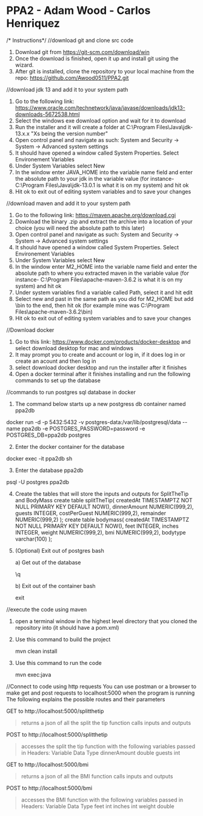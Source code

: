 # PPA2 - Adam Wood - Carlos Henriquez

/* Instructions*/
//download git and clone src code
1. Download git from https://git-scm.com/download/win
2. Once the download is finished, open it up and install git using the wizard.
3. After git is installed, clone the repository to your local machine from the repo:
   https://github.com/Awood0511/PPA2.git

//download jdk 13 and add it to your system path
1. Go to the following link: https://www.oracle.com/technetwork/java/javase/downloads/jdk13-downloads-5672538.html
2. Select the windows exe download option and wait for it to download
3. Run the installer and it will create a folder at C:\Program Files\Java\jdk-13.x.x "Xs being the version number"
4. Open control panel and navigate as such: System and Security -> System -> Advanced system settings
5. It should have opened a window called System Properties. Select Environement Variables
6. Under System Variables select New
7. In the window enter JAVA_HOME into the variable name field and enter the absolute path to your jdk in the
   variable value (for instance- C:\Program Files\Java\jdk-13.0.1 is what it is on my system) and hit ok
8. Hit ok to exit out of editing system variables and to save your changes

//download maven and add it to your system path
1. Go to the following link: https://maven.apache.org/download.cgi
2. Download the binary .zip and extract the archive into a location of your choice (you will need the absolute path to this later)
3. Open control panel and navigate as such: System and Security -> System -> Advanced system settings
4. It should have opened a window called System Properties. Select Environement Variables
5. Under System Variables select New
6. In the window enter M2_HOME into the variable name field and enter the absolute path to where you extracted maven in the
   variable value (for instance- C:\Program Files\apache-maven-3.6.2 is what it is on my system) and hit ok
7. Under system variables find a variable called Path, select it and hit edit
8. Select new and past in the same path as you did for M2_HOME but add \bin to the end, then hit ok
   (for example mine was C:\Program Files\apache-maven-3.6.2\bin)
9. Hit ok to exit out of editing system variables and to save your changes

//Download docker
1. Go to this link: https://www.docker.com/products/docker-desktop and select download desktop for mac and windows
2. It may prompt you to create and account or log in, if it does log in or create an acount and then log in
3. select download docker desktop and run the installer after it finishes
4. Open a docker terminal after it finishes installing and run the following commands to set up the database

//commands to run postgres sql database in docker
1. The command below starts up a new postgress db container named ppa2db

docker run -d -p 5432:5432 -v postgres-data:/var/lib/postgresql/data --name ppa2db -e POSTGRES_PASSWORD=password -e POSTGRES_DB=ppa2db postgres

2. Enter the docker container for the database

docker exec -it ppa2db sh

3. Enter the database ppa2db

psql -U postgres ppa2db

4. Create the tables that will store the inputs and outputs for SplitTheTip and BodyMass
create table splitTheTip(
	createdAt TIMESTAMPTZ NOT NULL PRIMARY KEY DEFAULT NOW(),
	dinnerAmount NUMERIC(999,2),
	guests INTEGER,
	costPerGuest NUMERIC(999,2),
	remainder NUMERIC(999,2)
);
create table bodymass(
	createdAt TIMESTAMPTZ NOT NULL PRIMARY KEY DEFAULT NOW(),
	feet INTEGER,
	inches INTEGER,
	weight NUMERIC(999,2),
	bmi NUMERIC(999,2),
	bodytype varchar(100)
);

5. (Optional) Exit out of postgres bash

   a) Get out of the database

   \q

   b) Exit out of the container bash

   exit

//execute the code using maven
1. open a terminal window in the highest level directory that you cloned the repository into (it should have a pom.xml)
2. Use this command to build the project

   mvn clean install

3. Use this command to run the code

   mvn exec:java

//Connect to code using http requests
You can use postman or a browser to make get and post requests to localhost:5000 when the program is running
The following explains the possible routes and their parameters

GET to http://localhost:5000/splitthetip
>returns a json of all the split the tip function calls inputs and outputs

POST to http://localhost:5000/splitthetip
>accesses the split the tip function with the following variables passed in
Headers:
	Variable	Data Type
	dinnerAmount	double
	guests		int

GET to http://localhost:5000/bmi
>returns a json of all the BMI function calls inputs and outputs

POST to http://localhost:5000/bmi
>accesses the BMI function with the following variables passed in
Headers:
	Variable	Data Type
	feet		int
	inches		int
	weight		double

